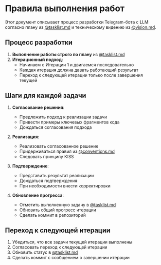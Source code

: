 # Правила выполнения работ

Этот документ описывает процесс разработки Telegram-бота с LLM согласно плану из [@tasklist.md](tasklist.md) и техническому видению из [@vision.md](vision.md).

## Процесс разработки

1. **Выполнение работы строго по плану** из [@tasklist.md](tasklist.md)
2. **Итерационный подход**:
   - Начинаем с Итерации 1 и двигаемся последовательно
   - Каждая итерация должна давать работающий результат
   - Переход к следующей итерации только после завершения текущей

## Шаги для каждой задачи

1. **Согласование решения**:
   - Предложить подход к реализации задачи
   - Привести примеры ключевых фрагментов кода
   - Дождаться согласования подхода

2. **Реализация**:
   - Реализовать согласованное решение
   - Придерживаться правил из [@conventions.md](conventions.md)
   - Следовать принципу KISS

3. **Подтверждение**:
   - Представить результат реализации
   - Дождаться подтверждения
   - При необходимости внести корректировки

4. **Обновление прогресса**:
   - Отметить выполненную задачу в [@tasklist.md](tasklist.md)
   - Обновить общий прогресс итерации
   - Сделать коммит в репозиторий

## Переход к следующей итерации

1. Убедиться, что все задачи текущей итерации выполнены
2. Согласовать переход к следующей итерации
3. Обновить статус в [@tasklist.md](tasklist.md)
4. Сделать коммит с сообщением о завершении итерации 